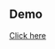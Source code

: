 <h2>Demo</h2>
<a href="https://1drv.ms/v/c/380c2778def1c727/Ed6aMW1vWABFuTzIsk3dm6YBXfIo-0b6zvU5Fxxcjzmamg?e=y4dwiS">Click here</a>
